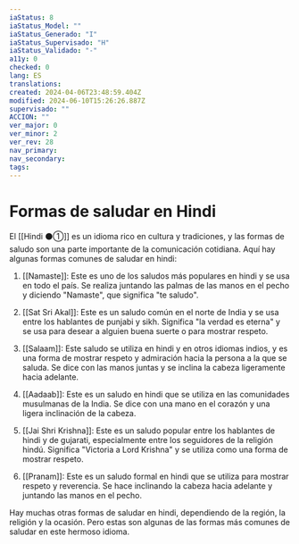 ```yaml
---
iaStatus: 8
iaStatus_Model: ""
iaStatus_Generado: "I"
iaStatus_Supervisado: "H"
iaStatus_Validado: "-"
a11y: 0
checked: 0
lang: ES
translations: 
created: 2024-04-06T23:48:59.404Z
modified: 2024-06-10T15:26:26.887Z
supervisado: ""
ACCION: ""
ver_major: 0
ver_minor: 2
ver_rev: 28
nav_primary: 
nav_secondary: 
tags:
---
```

# Formas de saludar en Hindi

El [[Hindi ⚫①]] es un idioma rico en cultura y tradiciones, y las formas de saludo son una parte importante de la comunicación cotidiana. Aquí hay algunas formas comunes de saludar en hindi:

1.  [[Namaste]]: Este es uno de los saludos más populares en hindi y se usa en todo el país. Se realiza juntando las palmas de las manos en el pecho y diciendo "Namaste", que significa "te saludo".
    
2.  [[Sat Sri Akal]]: Este es un saludo común en el norte de India y se usa entre los hablantes de punjabi y sikh. Significa "la verdad es eterna" y se usa para desear a alguien buena suerte o para mostrar respeto.
    
3.  [[Salaam]]: Este saludo se utiliza en hindi y en otros idiomas indios, y es una forma de mostrar respeto y admiración hacia la persona a la que se saluda. Se dice con las manos juntas y se inclina la cabeza ligeramente hacia adelante.
    
4.  [[Aadaab]]: Este es un saludo en hindi que se utiliza en las comunidades musulmanas de la India. Se dice con una mano en el corazón y una ligera inclinación de la cabeza.
    
5.  [[Jai Shri Krishna]]: Este es un saludo popular entre los hablantes de hindi y de gujarati, especialmente entre los seguidores de la religión hindú. Significa "Victoria a Lord Krishna" y se utiliza como una forma de mostrar respeto.
    
6.  [[Pranam]]: Este es un saludo formal en hindi que se utiliza para mostrar respeto y reverencia. Se hace inclinando la cabeza hacia adelante y juntando las manos en el pecho.
    

Hay muchas otras formas de saludar en hindi, dependiendo de la región, la religión y la ocasión. Pero estas son algunas de las formas más comunes de saludar en este hermoso idioma.